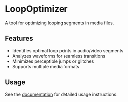# LoopOptimizer

A tool for optimizing looping segments in media files.

## Features

- Identifies optimal loop points in audio/video segments
- Analyzes waveforms for seamless transitions
- Minimizes perceptible jumps or glitches
- Supports multiple media formats

## Usage

See the [documentation](../../docs/usage/loop-optimizer.md) for detailed usage instructions.